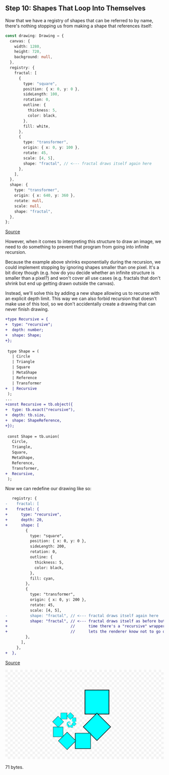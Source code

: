 ## Step 10: Shapes That Loop Into Themselves

Now that we have a registry of shapes that can be referred to by name, there's
nothing stopping us from making a shape that references itself:

```ts
const drawing: Drawing = {
  canvas: {
    width: 1280,
    height: 720,
    background: null,
  },
  registry: {
    fractal: [
      {
        type: "square",
        position: { x: 0, y: 0 },
        sideLength: 100,
        rotation: 0,
        outline: {
          thickness: 5,
          color: black,
        },
        fill: white,
      },
      {
        type: "transformer",
        origin: { x: 0, y: 100 },
        rotate: 45,
        scale: [4, 5],
        shape: "fractal", // <--- fractal draws itself again here
      },
    ],
  },
  shape: {
    type: "transformer",
    origin: { x: 640, y: 360 },
    rotate: null,
    scale: null,
    shape: "fractal",
  },
};
```

[Source](./step10_1.ts)

However, when it comes to interpreting this structure to draw an image, we need
to do something to prevent that program from going into infinite recursion.

Because the example above shrinks exponentially during the recursion, we could
implement stopping by ignoring shapes smaller than one pixel. It's a bit dicey
though (e.g. how do you decide whether an infinite structure is smaller than a
pixel?) and won't cover all use cases (e.g. fractals that don't shrink but end
up getting drawn outside the canvas).

Instead, we'll solve this by adding a new shape allowing us to recurse with an
explicit depth limit. This way we can also forbid recursion that doesn't make
use of this tool, so we don't accidentally create a drawing that can never
finish drawing.

```diff
+type Recursive = {
+  type: "recursive";
+  depth: number;
+  shape: Shape;
+};
 
 type Shape = (
   | Circle
   | Triangle
   | Square
   | MetaShape
   | Reference
   | Transformer
+  | Recursive
 );
...
+const Recursive = tb.object({
+  type: tb.exact("recursive"),
+  depth: tb.size,
+  shape: ShapeReference,
+});
 
 const Shape = tb.union(
   Circle,
   Triangle,
   Square,
   MetaShape,
   Reference,
   Transformer,
+  Recursive,
 );
```

Now we can redefine our drawing like so:

```diff
   registry: {
-    fractal: [
+    fractal: {
+      type: "recursive",
+      depth: 20,
+      shape: [
         {
           type: "square",
           position: { x: 0, y: 0 },
           sideLength: 200,
           rotation: 0,
           outline: {
             thickness: 5,
             color: black,
           },
           fill: cyan,
         },
         {
           type: "transformer",
           origin: { x: 0, y: 200 },
           rotate: 45,
           scale: [4, 5],
-          shape: "fractal", // <--- fractal draws itself again here
+          shape: "fractal", // <--- fractal draws itself as before but this
+                            //      time there's a "recursive" wrapper that
+                            //      lets the renderer know not to go on forever
         },
       ],
     },
+  },
```

[Source](./step10_1.ts)

![Drawing](./drawing.png)

71 bytes.
